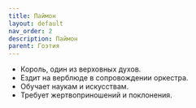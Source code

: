 ```yaml
---
title: Паймон
layout: default
nav_order: 2
description: Паймон
parent: Гоэтия
---
```


- Король, один из верховных духов.
- Ездит на верблюде в сопровождении оркестра.
- Обучает наукам и искусствам.
- Требует жертвоприношений и поклонения.
